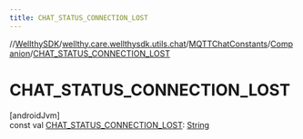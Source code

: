 ```yaml
---
title: CHAT_STATUS_CONNECTION_LOST
---
```

//[WellthySDK](../../../../index.html)/[wellthy.care.wellthysdk.utils.chat](../../index.html)/[MQTTChatConstants](../index.html)/[Companion](index.html)/[CHAT_STATUS_CONNECTION_LOST](-c-h-a-t_-s-t-a-t-u-s_-c-o-n-n-e-c-t-i-o-n_-l-o-s-t.html)



# CHAT_STATUS_CONNECTION_LOST



[androidJvm]\
const val [CHAT_STATUS_CONNECTION_LOST](-c-h-a-t_-s-t-a-t-u-s_-c-o-n-n-e-c-t-i-o-n_-l-o-s-t.html): [String](https://kotlinlang.org/api/latest/jvm/stdlib/kotlin/-string/index.html)




